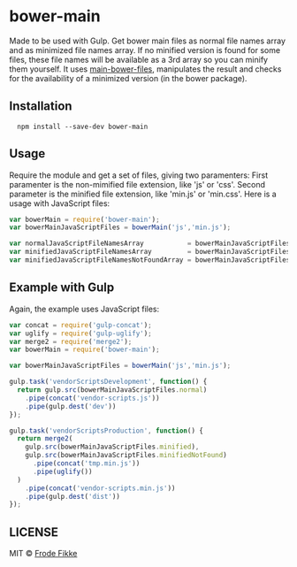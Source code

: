 bower-main
===============

Made to be used with Gulp. Get bower main files as normal file names array and as minimized file names array.
If no minified version is found for some files, these file names will be available as a 3rd array so you can minify them yourself.
It uses [main-bower-files](https://www.npmjs.com/package/main-bower-files), manipulates the result and checks for the
availability of a minimized version (in the bower package).

## Installation

```shell
  npm install --save-dev bower-main
```

## Usage

Require the module and get a set of files, giving two paramenters: First paramenter is the non-mimified file extension,
like 'js' or 'css'. Second parameter is the minified file extension, like 'min.js' or 'min.css'.
Here is a usage with JavaScript files:

```js
var bowerMain = require('bower-main');
var bowerMainJavaScriptFiles = bowerMain('js','min.js');

var normalJavaScriptFileNamesArray           = bowerMainJavaScriptFiles.normal;
var minifiedJavaScriptFileNamesArray         = bowerMainJavaScriptFiles.minified;
var minifiedJavaScriptFileNamesNotFoundArray = bowerMainJavaScriptFiles.minifiedNotFound;
```

## Example with Gulp

Again, the example uses JavaScript files:

```js
var concat = require('gulp-concat');
var uglify = require('gulp-uglify');
var merge2 = require('merge2');
var bowerMain = require('bower-main');

var bowerMainJavaScriptFiles = bowerMain('js','min.js');

gulp.task('vendorScriptsDevelopment', function() {
  return gulp.src(bowerMainJavaScriptFiles.normal)
    .pipe(concat('vendor-scripts.js'))
    .pipe(gulp.dest('dev'))
});

gulp.task('vendorScriptsProduction', function() {
  return merge2(
    gulp.src(bowerMainJavaScriptFiles.minified),
    gulp.src(bowerMainJavaScriptFiles.minifiedNotFound)
      .pipe(concat('tmp.min.js'))
      .pipe(uglify())
  )
    .pipe(concat('vendor-scripts.min.js'))
    .pipe(gulp.dest('dist'))
});
```

## LICENSE

MIT © [Frode Fikke](https://github.com/frodefi)
